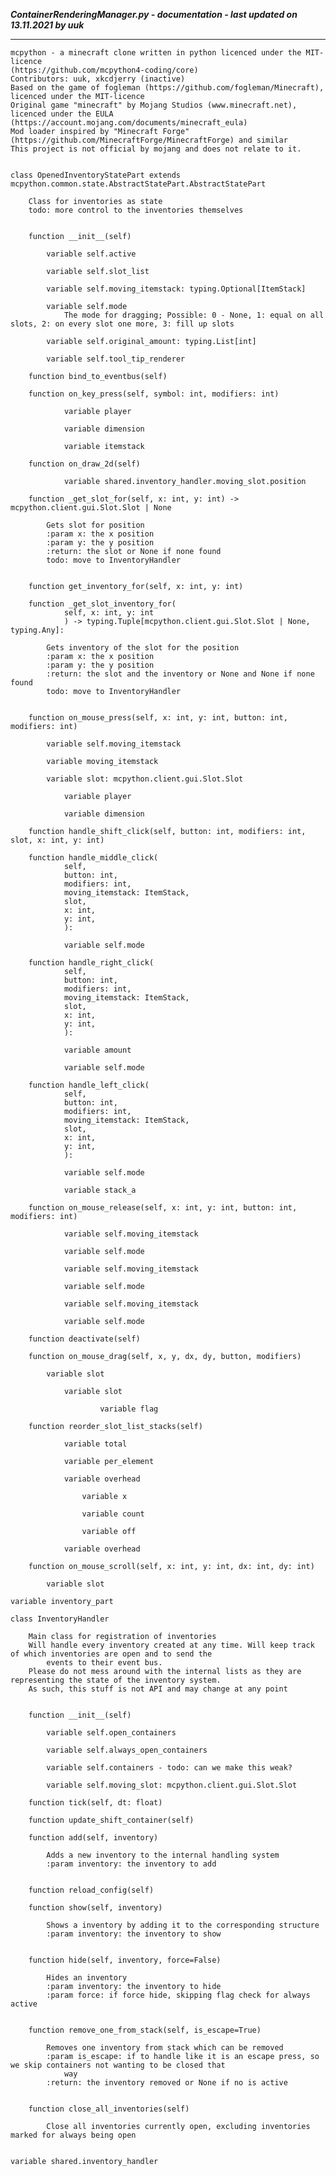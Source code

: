 ***ContainerRenderingManager.py - documentation - last updated on 13.11.2021 by uuk***
___

    mcpython - a minecraft clone written in python licenced under the MIT-licence 
    (https://github.com/mcpython4-coding/core)
    Contributors: uuk, xkcdjerry (inactive)
    Based on the game of fogleman (https://github.com/fogleman/Minecraft), licenced under the MIT-licence
    Original game "minecraft" by Mojang Studios (www.minecraft.net), licenced under the EULA
    (https://account.mojang.com/documents/minecraft_eula)
    Mod loader inspired by "Minecraft Forge" (https://github.com/MinecraftForge/MinecraftForge) and similar
    This project is not official by mojang and does not relate to it.


    class OpenedInventoryStatePart extends  mcpython.common.state.AbstractStatePart.AbstractStatePart 
        
        Class for inventories as state
        todo: more control to the inventories themselves


        function __init__(self)

            variable self.active

            variable self.slot_list

            variable self.moving_itemstack: typing.Optional[ItemStack]

            variable self.mode
                The mode for dragging; Possible: 0 - None, 1: equal on all slots, 2: on every slot one more, 3: fill up slots

            variable self.original_amount: typing.List[int]

            variable self.tool_tip_renderer

        function bind_to_eventbus(self)

        function on_key_press(self, symbol: int, modifiers: int)

                variable player

                variable dimension

                variable itemstack

        function on_draw_2d(self)

                variable shared.inventory_handler.moving_slot.position

        function _get_slot_for(self, x: int, y: int) -> mcpython.client.gui.Slot.Slot | None
            
            Gets slot for position
            :param x: the x position
            :param y: the y position
            :return: the slot or None if none found
            todo: move to InventoryHandler


        function get_inventory_for(self, x: int, y: int)

        function _get_slot_inventory_for(
                self, x: int, y: int
                ) -> typing.Tuple[mcpython.client.gui.Slot.Slot | None, typing.Any]:
            
            Gets inventory of the slot for the position
            :param x: the x position
            :param y: the y position
            :return: the slot and the inventory or None and None if none found
            todo: move to InventoryHandler


        function on_mouse_press(self, x: int, y: int, button: int, modifiers: int)

            variable self.moving_itemstack

            variable moving_itemstack

            variable slot: mcpython.client.gui.Slot.Slot

                variable player

                variable dimension

        function handle_shift_click(self, button: int, modifiers: int, slot, x: int, y: int)

        function handle_middle_click(
                self,
                button: int,
                modifiers: int,
                moving_itemstack: ItemStack,
                slot,
                x: int,
                y: int,
                ):

                variable self.mode

        function handle_right_click(
                self,
                button: int,
                modifiers: int,
                moving_itemstack: ItemStack,
                slot,
                x: int,
                y: int,
                ):

                variable amount

                variable self.mode

        function handle_left_click(
                self,
                button: int,
                modifiers: int,
                moving_itemstack: ItemStack,
                slot,
                x: int,
                y: int,
                ):

                variable self.mode

                variable stack_a

        function on_mouse_release(self, x: int, y: int, button: int, modifiers: int)

                variable self.moving_itemstack

                variable self.mode

                variable self.moving_itemstack

                variable self.mode

                variable self.moving_itemstack

                variable self.mode

        function deactivate(self)

        function on_mouse_drag(self, x, y, dx, dy, button, modifiers)

            variable slot

                variable slot

                        variable flag

        function reorder_slot_list_stacks(self)

                variable total

                variable per_element

                variable overhead

                    variable x

                    variable count

                    variable off

                variable overhead

        function on_mouse_scroll(self, x: int, y: int, dx: int, dy: int)

            variable slot

    variable inventory_part

    class InventoryHandler
        
        Main class for registration of inventories
        Will handle every inventory created at any time. Will keep track of which inventories are open and to send the
            events to their event bus.
        Please do not mess around with the internal lists as they are representing the state of the inventory system.
        As such, this stuff is not API and may change at any point


        function __init__(self)

            variable self.open_containers

            variable self.always_open_containers

            variable self.containers - todo: can we make this weak?

            variable self.moving_slot: mcpython.client.gui.Slot.Slot

        function tick(self, dt: float)

        function update_shift_container(self)

        function add(self, inventory)
            
            Adds a new inventory to the internal handling system
            :param inventory: the inventory to add


        function reload_config(self)

        function show(self, inventory)
            
            Shows a inventory by adding it to the corresponding structure
            :param inventory: the inventory to show


        function hide(self, inventory, force=False)
            
            Hides an inventory
            :param inventory: the inventory to hide
            :param force: if force hide, skipping flag check for always active


        function remove_one_from_stack(self, is_escape=True)
            
            Removes one inventory from stack which can be removed
            :param is_escape: if to handle like it is an escape press, so we skip containers not wanting to be closed that
                way
            :return: the inventory removed or None if no is active


        function close_all_inventories(self)
            
            Close all inventories currently open, excluding inventories marked for always being open


    variable shared.inventory_handler